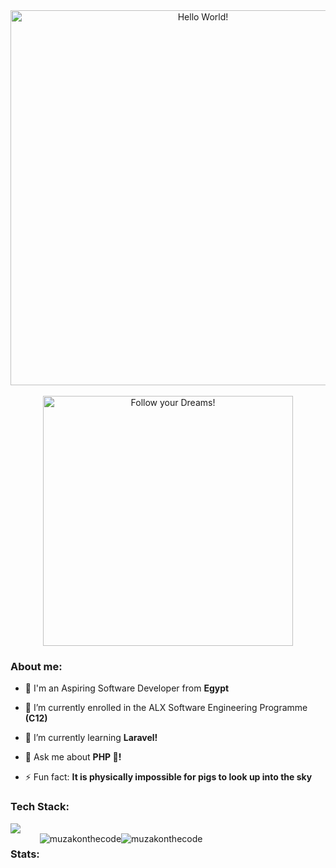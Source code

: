 <div>
  <div style="text-align: center;"> 
    <img width="600" src="https://github.com/muzakonthecode/muzakonthecode/blob/main/pngwing.com.png"  alt="Hello World!"/>
  </div>

  <br>

  <div style="text-align: center;"> 
    <img width="400" src="https://readme-typing-svg.herokuapp.com?font=JetBrains+Mono&weight=600&size=30&duration=2500&width=535&lines=Hi,+I'm+Muhammad;I+love+Software.;WBU?;let's+Connect!"  alt="Follow your Dreams!"/>
  </div>

  <h3 align="left">About me:</h3>

  - 👨 I'm an Aspiring Software Developer from **Egypt**

  - 🔭 I’m currently enrolled in the ALX Software Engineering Programme **(C12)**

  - 🌱 I’m currently learning **Laravel!**

  - 💬 Ask me about **PHP 🐘!**

  - ⚡ Fun fact: **It is physically impossible for pigs to look up into the sky**

  <div>
    <h3 align="left">Tech Stack:</h3>
    <div align="left">
      <img src="https://skillicons.dev/icons?i=html,css,tailwind,js,vue,php,laravel,mysql,git,linux" />
    </div>
  </div>

  <div style="display: flex;" align="left">
    <h3 align="left">Stats:</h3>
    <img align="center" src="https://github-readme-stats.vercel.app/api?username=muzakonthecode&theme=gotham&show_icons=true&locale=en&hide_border=true" alt="muzakonthecode" />
    <img align="center" src="https://github-readme-streak-stats.herokuapp.com/?user=muzakonthecode&theme=gotham&hide_border=true" alt="muzakonthecode" />
  </div>
</div>
